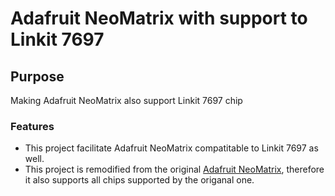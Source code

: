 # Adafruit NeoMatrix with support to Linkit 7697
## Purpose
Making Adafruit NeoMatrix also support Linkit 7697 chip
### Features
- This project facilitate Adafruit NeoMatrix compatitable to Linkit 7697 as well.
- This project is remodified from the original [Adafruit NeoMatrix](https://github.com/adafruit/Adafruit_NeoMatrix), therefore it also supports all chips supported by the origanal one.
